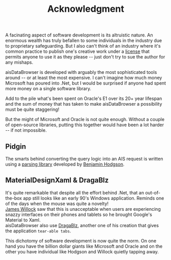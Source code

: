 ﻿---
title: Acknowledgment
nav_order: 5
---

A facinating aspect of software development is its altruistic nature.  An enormous wealth has truly befallen to some individuals in the industry due to proprietary safeguarding.  But I also can't think of an industry where it's common practice to publish one's creative work under a [license](https://opensource.org/licenses/MIT) that permits anyone to use it as they please -- just don't try to sue the author for any mishaps.

aisDataBrowser is developed with arguably the most sophisticated tools around -- or at least the most expensive.  I can't imagine how much money Microsoft has poured into .Net, but I would be surprised if anyone had spent more money on a single software library.

Add to the pile what's been spent on Oracle's E1 over its 20+ year lifespan and the sum of money that has taken to make aisDataBrowser a possibility must be quite staggering!

But the might of Microsoft and Oracle is not quite enough.  Without a couple of open-source libraries, putting this together would have been a lot harder -- if not impossible.

## Pidgin

The smarts behind converting the query logic into an AIS request is written using a [parsing library](https://github.com/benjamin-hodgson/Pidgin) developed by [Benjamin Hodgson](https://www.benjamin.pizza/).

## MaterialDesignXaml & DragaBlz

It's quite remarkable that despite all the effort behind .Net, that an out-of-the-box app still looks like an early 90's Windows application.  Reminds one of the days when the mouse was quite a novelty!  
[James Willock](https://github.com/ButchersBoy) saw that this is unacceptable when users are experiencing snazzy interfaces on their phones and tablets so he brought Google's Material to Xaml.  
aisDataBrowser also use [DragaBlz](https://github.com/ButchersBoy/Dragablz), another one of his creation that gives the application `tear-able tabs`.

This dichotomy of software development is now quite the norm.  On one hand you have the billion dollar giants like Microsoft and Oracle and on the other you have individual like Hodgson and Willock quietly tapping away.

